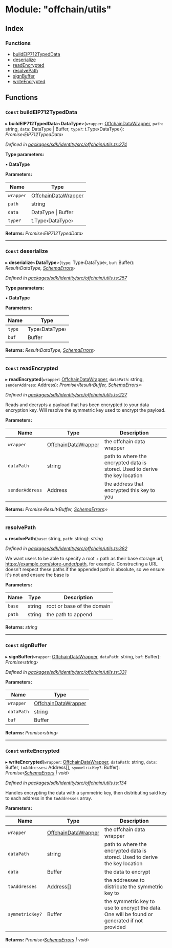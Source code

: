 # Module: "offchain/utils"

## Index

### Functions

* [buildEIP712TypedData](_offchain_utils_.md#const-buildeip712typeddata)
* [deserialize](_offchain_utils_.md#const-deserialize)
* [readEncrypted](_offchain_utils_.md#const-readencrypted)
* [resolvePath](_offchain_utils_.md#resolvepath)
* [signBuffer](_offchain_utils_.md#const-signbuffer)
* [writeEncrypted](_offchain_utils_.md#const-writeencrypted)

## Functions

### `Const` buildEIP712TypedData

▸ **buildEIP712TypedData**<**DataType**>(`wrapper`: [OffchainDataWrapper](../classes/_offchain_data_wrapper_.offchaindatawrapper.md), `path`: string, `data`: DataType | Buffer, `type?`: t.Type‹DataType›): *Promise‹EIP712TypedData›*

*Defined in [packages/sdk/identity/src/offchain/utils.ts:274](https://github.com/celo-org/celo-monorepo/blob/master/packages/sdk/identity/src/offchain/utils.ts#L274)*

**Type parameters:**

▪ **DataType**

**Parameters:**

Name | Type |
------ | ------ |
`wrapper` | [OffchainDataWrapper](../classes/_offchain_data_wrapper_.offchaindatawrapper.md) |
`path` | string |
`data` | DataType &#124; Buffer |
`type?` | t.Type‹DataType› |

**Returns:** *Promise‹EIP712TypedData›*

___

### `Const` deserialize

▸ **deserialize**<**DataType**>(`type`: Type‹DataType›, `buf`: Buffer): *Result‹DataType, [SchemaErrors](_offchain_accessors_errors_.md#schemaerrors)›*

*Defined in [packages/sdk/identity/src/offchain/utils.ts:257](https://github.com/celo-org/celo-monorepo/blob/master/packages/sdk/identity/src/offchain/utils.ts#L257)*

**Type parameters:**

▪ **DataType**

**Parameters:**

Name | Type |
------ | ------ |
`type` | Type‹DataType› |
`buf` | Buffer |

**Returns:** *Result‹DataType, [SchemaErrors](_offchain_accessors_errors_.md#schemaerrors)›*

___

### `Const` readEncrypted

▸ **readEncrypted**(`wrapper`: [OffchainDataWrapper](../classes/_offchain_data_wrapper_.offchaindatawrapper.md), `dataPath`: string, `senderAddress`: Address): *Promise‹Result‹Buffer, [SchemaErrors](_offchain_accessors_errors_.md#schemaerrors)››*

*Defined in [packages/sdk/identity/src/offchain/utils.ts:227](https://github.com/celo-org/celo-monorepo/blob/master/packages/sdk/identity/src/offchain/utils.ts#L227)*

Reads and decrypts a payload that has been encrypted to your data encryption key. Will
resolve the symmetric key used to encrypt the payload.

**Parameters:**

Name | Type | Description |
------ | ------ | ------ |
`wrapper` | [OffchainDataWrapper](../classes/_offchain_data_wrapper_.offchaindatawrapper.md) | the offchain data wrapper |
`dataPath` | string | path to where the encrypted data is stored. Used to derive the key location |
`senderAddress` | Address | the address that encrypted this key to you  |

**Returns:** *Promise‹Result‹Buffer, [SchemaErrors](_offchain_accessors_errors_.md#schemaerrors)››*

___

###  resolvePath

▸ **resolvePath**(`base`: string, `path`: string): *string*

*Defined in [packages/sdk/identity/src/offchain/utils.ts:382](https://github.com/celo-org/celo-monorepo/blob/master/packages/sdk/identity/src/offchain/utils.ts#L382)*

We want users to be able to specify a root + path as their base
storage url, https://example.com/store-under/path, for example. Constructing
a URL doesn't respect these paths if the appended path is absolute, so we ensure
it's not and ensure the base is

**Parameters:**

Name | Type | Description |
------ | ------ | ------ |
`base` | string | root or base of the domain |
`path` | string | the path to append  |

**Returns:** *string*

___

### `Const` signBuffer

▸ **signBuffer**(`wrapper`: [OffchainDataWrapper](../classes/_offchain_data_wrapper_.offchaindatawrapper.md), `dataPath`: string, `buf`: Buffer): *Promise‹string›*

*Defined in [packages/sdk/identity/src/offchain/utils.ts:331](https://github.com/celo-org/celo-monorepo/blob/master/packages/sdk/identity/src/offchain/utils.ts#L331)*

**Parameters:**

Name | Type |
------ | ------ |
`wrapper` | [OffchainDataWrapper](../classes/_offchain_data_wrapper_.offchaindatawrapper.md) |
`dataPath` | string |
`buf` | Buffer |

**Returns:** *Promise‹string›*

___

### `Const` writeEncrypted

▸ **writeEncrypted**(`wrapper`: [OffchainDataWrapper](../classes/_offchain_data_wrapper_.offchaindatawrapper.md), `dataPath`: string, `data`: Buffer, `toAddresses`: Address[], `symmetricKey?`: Buffer): *Promise‹[SchemaErrors](_offchain_accessors_errors_.md#schemaerrors) | void›*

*Defined in [packages/sdk/identity/src/offchain/utils.ts:134](https://github.com/celo-org/celo-monorepo/blob/master/packages/sdk/identity/src/offchain/utils.ts#L134)*

Handles encrypting the data with a symmetric key, then distributing said key to each address
in the `toAddresses` array.

**Parameters:**

Name | Type | Description |
------ | ------ | ------ |
`wrapper` | [OffchainDataWrapper](../classes/_offchain_data_wrapper_.offchaindatawrapper.md) | the offchain data wrapper |
`dataPath` | string | path to where the encrypted data is stored. Used to derive the key location |
`data` | Buffer | the data to encrypt |
`toAddresses` | Address[] | the addresses to distribute the symmetric key to |
`symmetricKey?` | Buffer | the symmetric key to use to encrypt the data. One will be found or generated if not provided  |

**Returns:** *Promise‹[SchemaErrors](_offchain_accessors_errors_.md#schemaerrors) | void›*

